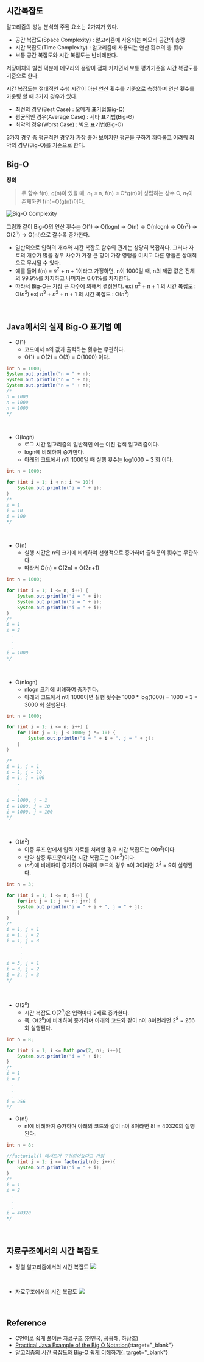 ## 시간복잡도

알고리즘의 성능 분석의 주된 요소는 2가지가 있다.

- 공간 복잡도(Space Complexity) : 알고리즘에 사용되는 메모리 공간의 총량
- 시간 복잡도(Time Complexity) : 알고리즘에 사용되는 연산 횟수의 총 횟수
- 보통 공간 복잡도와 시간 복잡도는 반비례한다.

저장매체의 발전 덕분에 메모리의 용량이 점차 커지면서 보통 평가기준을 시간 복잡도를 기준으로 한다.

시간 복잡도는 절대적인 수행 시간이 아닌 연산 횟수를 기준으로 측정하며 연산 횟수를 카운팅 할 때 3가지 경우가 있다.

- 최선의 경우(Best Case) : 오메가 표기법(Big-Ω)
- 평균적인 경우(Average Case) : 세타 표기법(Big-Θ)
- 최악의 경우(Worst Case) : 빅오 표기법(Big-O)

3가지 경우 중 평균적인 경우가 가장 좋아 보이지만 평균을 구하기 까다롭고 어려워 최악의 경우(Big-O)를 기준으로 한다.
<br>

## Big-O
**정의**

> 두 함수 f(n), g(n)이 있을 때,  $n_{1}$ ≤ n, f(n) ≤ C*g(n)이 성립하는 상수 C, $n_{1}$이 존재하면 f(n)=O(g(n))이다.

![Big-O Complexity](이미지)

그림과 같이 Big-O의 연산 횟수는 O(1) → O(logn) → O(n) → O(nlogn) → O($n^{2}$) → O($2^{n}$) → O(n!)으로 갈수록 증가한다. 
- 일반적으로 입력의 개수와 시간 복잡도 함수의 관계는 상당히 복잡하다. 그러나 자료의 개수가 많을 경우 차수가 가장 큰 항이 가장 영행을 미치고 다른 항들은 상대적으로 무시될 수 있다.
- 예를 들어 f(n) = $n^{2}$ + n + 1이라고 가정하면, n이 1000일 때, n의 제곱 값은 전체의 99.9%를 차지하고 나머지는 0.01%를 차지한다. 
- 따라서 Big-O는 가장 큰 차수에 의해서 결정된다.
ex) $n^{2}$ + n + 1 의 시간 복잡도 : O($n^{2}$)
ex) $n^{3}$ + $n^{2}$ + n + 1 의 시간 복잡도 : O($n^{3}$)
<br>
 
## Java에서의 실제 Big-O 표기법 예
- O(1)
    * 코드에서 n의 값과 출력하는 횟수는 무관하다.
    * O(1) = O(2) = O(3) = O(1000) 이다.
```java
int n = 1000;
System.out.println("n = " + n);
System.out.println("n = " + n);
System.out.println("n = " + n);
/*
n = 1000
n = 1000
n = 1000
*/
```
<br>

- O(logn)
    * 로그 시간 알고리즘의 일반적인 예는 이진 검색 알고리즘이다.
    * logn에 비례하여 증가한다.
    * 아래의 코드에서 n이 1000일 때 실행 횟수는 log1000 = 3 회 이다.
```java
int n = 1000;

for (int i = 1; i < n; i *= 10){
    System.out.println("i = " + i);
}
/*
i = 1
i = 10
i = 100
*/
```
<br>

- O(n)
    * 실행 시간은 n의 크기에 비례하여 선형적으로 증가하며 출력문의 횟수는 무관하다.
    * 따라서 O(n) = O(2n) = O(2n+1)
```java
int n = 1000;

for (int i = 1; i <= n; i++) {
    System.out.println("i = " + i);
    System.out.println("i = " + i);
    System.out.println("i = " + i);
}
/*
i = 1
i = 2
  .
  .
  .
i = 1000
*/
```
<br>

- O(nlogn)
    * nlogn 크기에 비례하여 증가한다.
    * 아래의 코드에서 n이 1000이면 실행 횟수는 1000 * log(1000) = 1000 * 3 = 3000 회 실행된다.
```java
int n = 1000;

for (int i = 1; i <= n; i++) {
	for (int j = 1; j < 1000; j *= 10) {
		System.out.println("i = " + i + ", j = " + j);
	}
}

/*
i = 1, j = 1
i = 1, j = 10
i = 1, j = 100
	.
	.
	.
i = 1000, j = 1
i = 1000, j = 10
i = 1000, j = 100
*/
```
<br>

- O($n^{2}$)
    * 이중 루프 안에서 입력 자료를 처리할 경우 시간 복잡도는 O($n^{2}$)이다.
    * 만약 삼중 루프문이라면 시간 복잡도는 O($n^{3}$)이다.
    * ($n^{2}$)에 비례하여 증가하며 아래의 코드의 경우 n이 3이라면 $3^{2}$ = 9회 실행된다.
```java
int n = 3;

for (int i = 1; i <= n; i++) {
	for(int j = 1; j <= n; j++) {
	System.out.println("i = " + i + ", j = " + j);
	}
}
/*
i = 1, j = 1
i = 1, j = 2
i = 1, j = 3
 	 .
	 .
	 .
i = 3, j = 1
i = 3, j = 2
i = 3, j = 3
*/
```
<br>

- O($2^{n}$)
    * 시간 복잡도 O($2^{n}$)은 입력마다 2배로 증가한다. 
    * 즉, O($2^{n}$)에 비례하여 증가하며 아래의 코드와 같이 n이 8이면라면 $2^{8}$ = 256회 실행된다.
```java
int n = 8;

for (int i = 1; i <= Math.pow(2, n); i++){
	System.out.println("i = " + i);
}
/*
i = 1
i = 2
  .
  .
  .
i = 256
*/
```

- O(n!)
    * n!에 비례하여 증가하며 아래의 코드와 같이 n이 8이라면 8! = 40320회 실행된다.
```java
int n = 8;

//factorial() 메서드가 구현되어있다고 가정
for (int i = 1; i <= factorial(n); i++){
	System.out.println("i = " + i);
}
/*
i = 1
i = 2
  .
  .
  .
i = 40320
*/
```
<br>

## 자료구조에서의 시간 복잡도

- 정렬 알고리즘에서의 시간 복잡도
![](이미지2)
<br>

- 자료구조에서의 시간 복잡도
![](이미지3)
<br>

## Reference
- C언어로 쉽게 풀어쓴 자료구조 (천인국, 공용해, 하상호)
- [Practical Java Example of the Big O Notation](https://www.baeldung.com/java-algorithm-complexity){:target="_blank"}
- [알고리즘의 시간 복잡도와 Big-O 쉽게 이해하기](https://blog.chulgil.me/algorithm/){: target="_blank"}
